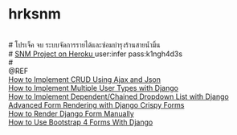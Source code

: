 # hrksnm
<br/>
# โปรเจ็ค จบ ระบบจัดการรายได้และซ่อมบำรุงร้านสายน้ำมิ้น <br />
# <a href="https://snmproject.herokuapp.com/"> SNM Project on Heroku  </a> user:infer pass:k1ngh4d3s
<br />
# 
<br />
@REF <br />
<a href="https://simpleisbetterthancomplex.com/tutorial/2016/11/15/how-to-implement-a-crud-using-ajax-and-json.html"> How to Implement CRUD Using Ajax and Json  </a> <br />
<a href="https://simpleisbetterthancomplex.com/tutorial/2018/01/18/how-to-implement-multiple-user-types-with-django.html"> How to Implement Multiple User Types with Django </a> <br />
<a href="https://simpleisbetterthancomplex.com/tutorial/2018/01/29/how-to-implement-dependent-or-chained-dropdown-list-with-django.html"> How to Implement Dependent/Chained Dropdown List with Django </a> <br />
<a href="https://simpleisbetterthancomplex.com/tutorial/2018/11/28/advanced-form-rendering-with-django-crispy-forms.html">Advanced Form Rendering with Django Crispy Forms </a> <br />
<a href="https://simpleisbetterthancomplex.com/article/2017/08/19/how-to-render-django-form-manually.html"> How to Render Django Form Manually </a> <br />
<a href="https://simpleisbetterthancomplex.com/tutorial/2018/08/13/how-to-use-bootstrap-4-forms-with-django.html"> How to Use Bootstrap 4 Forms With Django </a> <br />
